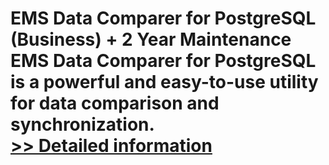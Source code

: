 # EMS Data Comparer for PostgreSQL (Business) + 2 Year Maintenance<br />EMS Data Comparer for PostgreSQL is a powerful and easy-to-use utility for data comparison and synchronization.<br />[>> Detailed information](https://secure.shareit.com/shareit/product.html?productid=300067939&affiliateid=200057808)